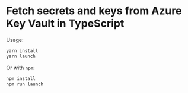 # Fetch secrets and keys from Azure Key Vault in TypeScript

Usage:
```sh
yarn install
yarn launch
```

Or with `npm`:
```sh
npm install
npm run launch
```